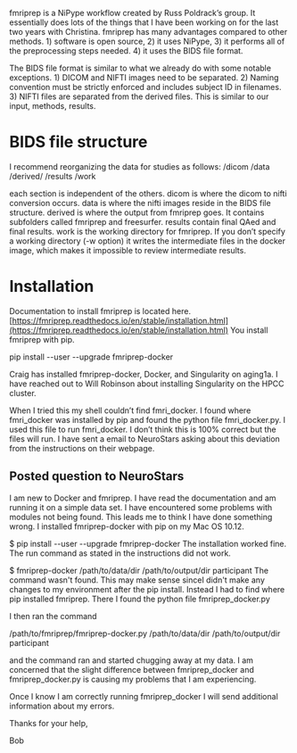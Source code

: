 fmriprep is a NiPype workflow created by Russ Poldrack’s group.  It essentially does lots of the things that I have been working on for the last two years with Christina.  fmriprep has many advantages compared to other methods. 1) software is open source, 2) it uses NiPype,  3) it performs all of the preprocessing steps needed.   4) it uses the BIDS file format.

The BIDS file format is similar to what we already do with some notable exceptions.   1) DICOM and NIFTI images need to be separated.   2) Naming convention must be strictly enforced and includes subject ID in filenames.  3) NIFTI files are separated from the derived files.   This is similar to our input, methods, results.

# BIDS file structure

I recommend reorganizing the data for studies as follows:
<study>/dicom
<study>/data
<study>/derived/
<study>/results
<study>/work

each section is independent of the others. dicom is where the dicom to nifti conversion occurs.  data is where the nifti images reside in the BIDS file structure. derived is where the output from fmriprep goes. It contains subfolders called fmriprep and freesurfer.  results contain final QAed and final results.  work is the working directory for fmriprep.  If you don’t specify a working directory (-w option) it writes the intermediate files in the docker image, which makes it impossible to review intermediate results.


# Installation

Documentation to install fmriprep is located here. [https://fmriprep.readthedocs.io/en/stable/installation.html](https://fmriprep.readthedocs.io/en/stable/installation.html)  You install fmriprep with pip.

pip install --user --upgrade fmriprep-docker

Craig has installed fmriprep-docker, Docker, and Singularity on aging1a.  I have reached out to Will Robinson about installing Singularity on the HPCC cluster.

When I tried this my shell couldn’t find fmri_docker. I found where fmri_docker was installed by pip and found the python file fmri_docker.py.  I used this file to run fmri_docker.  I don’t think this is 100% correct but the files will run.   I have sent a email to NeuroStars asking about this deviation from the instructions on their webpage.

## Posted question to NeuroStars

I am new to Docker and fmriprep. I have read the documentation and am running it on a simple data set. I have encountered some problems with modules not being found. This leads me to think I have done something wrong. I installed fmriprep-docker with pip on my Mac OS 10.12.

$ pip install --user --upgrade fmriprep-docker
The installation worked fine. The run command as stated in the instructions did not work.

$ fmriprep-docker /path/to/data/dir /path/to/output/dir participant
The command wasn't found. This may make sense sinceI didn't make any changes to my environment after the pip install. Instead I had to find where pip installed fmriprep. There I found the python file fmriprep_docker.py

I then ran the command

/path/to/fmriprep/fmriprep-docker.py /path/to/data/dir /path/to/output/dir participant

and the command ran and started chugging away at my data. I am concerned that the slight difference between fmriprep_docker and fmriprep_docker.py is causing my problems that I am experiencing.

Once I know I am correctly running fmriprep_docker I will send additional information about my errors.

Thanks for your help,

Bob

